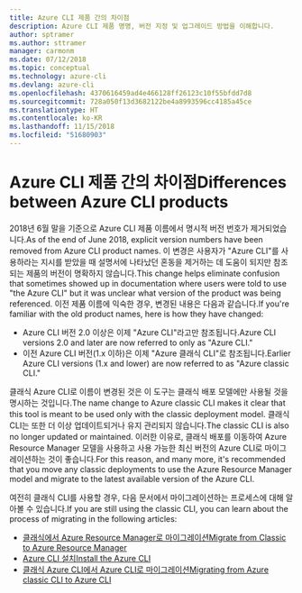 ```yaml
---
title: Azure CLI 제품 간의 차이점
description: Azure CLI 제품 명명, 버전 지정 및 업그레이드 방법을 이해합니다.
author: sptramer
ms.author: sttramer
manager: carmonm
ms.date: 07/12/2018
ms.topic: conceptual
ms.technology: azure-cli
ms.devlang: azure-cli
ms.openlocfilehash: 4370616459ad4e466128ff26123c10f55bfdd7d8
ms.sourcegitcommit: 728a050f13d3682122be4a8993596cc4185a45ce
ms.translationtype: HT
ms.contentlocale: ko-KR
ms.lasthandoff: 11/15/2018
ms.locfileid: "51680903"
---
```

# <a name="differences-between-azure-cli-products"></a><span data-ttu-id="6c7a6-103">Azure CLI 제품 간의 차이점</span><span class="sxs-lookup"><span data-stu-id="6c7a6-103">Differences between Azure CLI products</span></span>

<span data-ttu-id="6c7a6-104">2018년 6월 말을 기준으로 Azure CLI 제품 이름에서 명시적 버전 번호가 제거되었습니다.</span><span class="sxs-lookup"><span data-stu-id="6c7a6-104">As of the end of June 2018, explicit version numbers have been removed from Azure CLI product names.</span></span> <span data-ttu-id="6c7a6-105">이 변경은 사용자가 "Azure CLI"를 사용하라는 지시를 받았을 때 설명서에 나타났던 혼동을 제거하는 데 도움이 되지만 참조되는 제품의 버전이 명확하지 않습니다.</span><span class="sxs-lookup"><span data-stu-id="6c7a6-105">This change helps eliminate confusion that sometimes showed up in documentation where users were told to use "the Azure CLI" but it was unclear what version of the product was being referenced.</span></span> <span data-ttu-id="6c7a6-106">이전 제품 이름에 익숙한 경우, 변경된 내용은 다음과 같습니다.</span><span class="sxs-lookup"><span data-stu-id="6c7a6-106">If you're familiar with the old product names, here is how they have changed:</span></span>

* <span data-ttu-id="6c7a6-107">Azure CLI 버전 2.0 이상은 이제 "Azure CLI"라고만 참조됩니다.</span><span class="sxs-lookup"><span data-stu-id="6c7a6-107">Azure CLI versions 2.0 and later are now referred to only as "Azure CLI."</span></span>
* <span data-ttu-id="6c7a6-108">이전 Azure CLI 버전(1.x 이하)은 이제 "Azure 클래식 CLI"로 참조됩니다.</span><span class="sxs-lookup"><span data-stu-id="6c7a6-108">Earlier Azure CLI versions (1.x and lower) are now referred to as "Azure classic CLI."</span></span>

<span data-ttu-id="6c7a6-109">클래식 Azure CLI로 이름이 변경된 것은 이 도구는 클래식 배포 모델에만 사용될 것을 명시하는 것입니다.</span><span class="sxs-lookup"><span data-stu-id="6c7a6-109">The name change to Azure classic CLI makes it clear that this tool is meant to be used only with the classic deployment model.</span></span> <span data-ttu-id="6c7a6-110">클래식 CLI는 또한 더 이상 업데이트되거나 유지 관리되지 않습니다.</span><span class="sxs-lookup"><span data-stu-id="6c7a6-110">The classic CLI is also no longer updated or maintained.</span></span> <span data-ttu-id="6c7a6-111">이러한 이유로, 클래식 배포를 이동하여 Azure Resource Manager 모델을 사용하고 사용 가능한 최신 버전의 Azure CLI로 마이그레이션하는 것이 좋습니다.</span><span class="sxs-lookup"><span data-stu-id="6c7a6-111">For this reason, and many more, it's recommended that you move any classic deployments to use the Azure Resource Manager model and migrate to the latest available version of the Azure CLI.</span></span>

<span data-ttu-id="6c7a6-112">여전히 클래식 CLI를 사용할 경우, 다음 문서에서 마이그레이션하는 프로세스에 대해 알아볼 수 있습니다.</span><span class="sxs-lookup"><span data-stu-id="6c7a6-112">If you are still using the classic CLI, you can learn about the process of migrating in the following articles:</span></span>

* [<span data-ttu-id="6c7a6-113">클래식에서 Azure Resource Manager로 마이그레이션</span><span class="sxs-lookup"><span data-stu-id="6c7a6-113">Migrate from Classic to Azure Resource Manager</span></span>](/azure/virtual-machines/linux/migration-classic-resource-manager-overview)
* [<span data-ttu-id="6c7a6-114">Azure CLI 설치</span><span class="sxs-lookup"><span data-stu-id="6c7a6-114">Install the Azure CLI</span></span>](install-azure-cli.md)
* [<span data-ttu-id="6c7a6-115">클래식 Azure CLI에서 Azure CLI로 마이그레이션</span><span class="sxs-lookup"><span data-stu-id="6c7a6-115">Migrating from Azure classic CLI to Azure CLI</span></span>](https://github.com/Azure/azure-cli/blob/dev/doc/classic_cli_migration.md)
